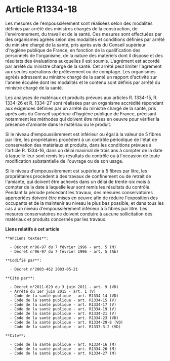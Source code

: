 # Article R1334-18

Les mesures de l'empoussièrement sont réalisées selon des modalités définies par arrêté des ministres chargés de la
construction, de l'environnement, du travail et de la santé. Ces mesures sont effectuées par des organismes agréés selon des
modalités et conditions définies par arrêté du ministre chargé de la santé, pris après avis du Conseil supérieur d'hygiène
publique de France, en fonction de la qualification des personnels de l'organisme, de la nature des matériels dont il dispose
et des résultats des évaluations auxquelles il est soumis. L'agrément est accordé par arrêté du ministre chargé de la santé.
Cet arrêté peut limiter l'agrément aux seules opérations de prélèvement ou de comptage. Les organismes agréés adressent au
ministre chargé de la santé un rapport d'activité sur l'année écoulée dont les modalités et le contenu sont définis par
arrêté du ministre chargé de la santé.

Les analyses de matériaux et produits prévues aux articles R. 1334-15, R. 1334-26 et R. 1334-27 sont réalisées par un
organisme accrédité répondant aux exigences définies par un arrêté du ministre chargé de la santé, pris après avis du Conseil
supérieur d'hygiène publique de France, précisant notamment les méthodes qui doivent être mises en oeuvre pour vérifier la
présence d'amiante dans le matériau ou le produit.

Si le niveau d'empoussièrement est inférieur ou égal à la valeur de 5 fibres par litre, les propriétaires procèdent à un
contrôle périodique de l'état de conservation des matériaux et produits, dans les conditions prévues à l'article R. 1334-16,
dans un délai maximal de trois ans à compter de la date à laquelle leur sont remis les résultats du contrôle ou à l'occasion
de toute modification substantielle de l'ouvrage ou de son usage.

Si le niveau d'empoussièrement est supérieur à 5 fibres par litre, les propriétaires procèdent à des travaux de confinement
ou de retrait de l'amiante, qui doivent être achevés dans un délai de trente-six mois à compter de la date à laquelle leur
sont remis les résultats du contrôle. Pendant la période précédant les travaux, des mesures conservatoires appropriées
doivent être mises en oeuvre afin de réduire l'exposition des occupants et de la maintenir au niveau le plus bas possible, et
dans tous les cas à un niveau d'empoussièrement inférieur à 5 fibres par litre. Les mesures conservatoires ne doivent
conduire à aucune sollicitation des matériaux et produits concernés par les travaux.

**Liens relatifs à cet article**

	**Anciens textes**:

	  - Décret n°96-97 du 7 février 1996 - art. 5 (M)
	  - Décret n°96-97 du 7 février 1996 - art. 5 (Ab)

	**Codifié par**:

	  - Décret n°2003-462 2003-05-21

	**Cité par**:

	  - Décret n°2011-629 du 3 juin 2011 - art. 9 (VD)
	  - Arrêté du 1er juin 2015 - art. 1 (V)
	  - Code de la santé publique - art. R1334-14 (VD)
	  - Code de la santé publique - art. R1334-15 (V)
	  - Code de la santé publique - art. R1334-17 (V)
	  - Code de la santé publique - art. R1334-19 (V)
	  - Code de la santé publique - art. R1334-21 (V)
	  - Code de la santé publique - art. R1334-23 (VD)
	  - Code de la santé publique - art. R1334-29-8 (VD)
	  - Code de la santé publique - art. R1337-3-2 (VD)

	**Cite**:

	  - Code de la santé publique - art. R1334-16 (M)
	  - Code de la santé publique - art. R1334-26 (M)
	  - Code de la santé publique - art. R1334-27 (M)
